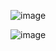 ![image](https://github.com/Chaiyapa/03376836-OOP-2566-Lab-09/assets/144195729/7c9cdf59-c382-4e0b-a954-dba4452d0ef3)

![image](https://github.com/Chaiyapa/03376836-OOP-2566-Lab-09/assets/144195729/3a27dbc5-3c65-4a5c-8a5b-0651bbf2cf8a)
